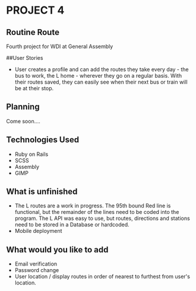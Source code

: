 # PROJECT 4

## Routine Route

Fourth project for WDI at General Assembly

##User Stories
  * User creates a profile and can add the routes they take every day - the
  bus to work, the L home - wherever they go on a regular basis. With their routes
  saved, they can easily see when their next bus or train will be at their stop.

## Planning
  Come soon....

## Technologies Used
  * Ruby on Rails
  * SCSS
  * Assembly
  * GIMP

## What is unfinished
  * The L routes are a work in progress. The 95th bound Red line is functional,
  but the remainder of the lines need to be coded into the program. The L API was
  easy to use, but routes, directions and stations need to be stored in a Database
  or hardcoded.
  * Mobile deployment


## What would you like to add
  * Email verification
  * Password change
  * User location / display routes in order of nearest to furthest from user's
  location.
